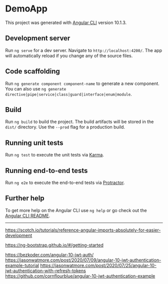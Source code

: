# DemoApp

This project was generated with [Angular CLI](https://github.com/angular/angular-cli) version 10.1.3.

## Development server

Run `ng serve` for a dev server. Navigate to `http://localhost:4200/`. The app will automatically reload if you change any of the source files.

## Code scaffolding

Run `ng generate component component-name` to generate a new component. You can also use `ng generate directive|pipe|service|class|guard|interface|enum|module`.

## Build

Run `ng build` to build the project. The build artifacts will be stored in the `dist/` directory. Use the `--prod` flag for a production build.

## Running unit tests

Run `ng test` to execute the unit tests via [Karma](https://karma-runner.github.io).

## Running end-to-end tests

Run `ng e2e` to execute the end-to-end tests via [Protractor](http://www.protractortest.org/).

## Further help

To get more help on the Angular CLI use `ng help` or go check out the [Angular CLI README](https://github.com/angular/angular-cli/blob/master/README.md).


-----------------------
https://scotch.io/tutorials/reference-angular-imports-absolutely-for-easier-development

https://ng-bootstrap.github.io/#/getting-started

https://bezkoder.com/angular-10-jwt-auth/
https://jasonwatmore.com/post/2020/07/09/angular-10-jwt-authentication-example-tutorial
https://jasonwatmore.com/post/2020/07/25/angular-10-jwt-authentication-with-refresh-tokens
https://github.com/cornflourblue/angular-10-jwt-authentication-example

